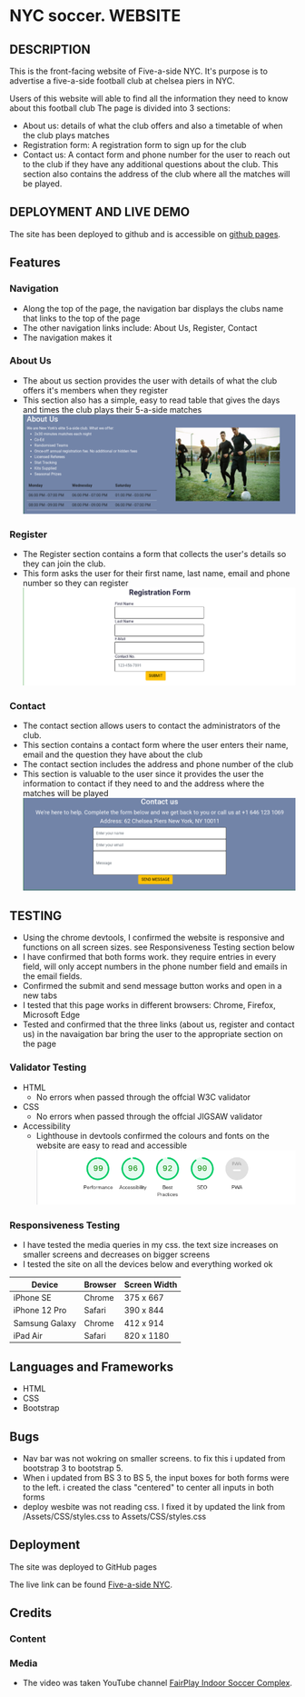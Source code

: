 # NYC soccer. WEBSITE

## DESCRIPTION

This is the front-facing website of Five-a-side NYC. It's purpose is to advertise a five-a-side football club at chelsea piers in NYC.

Users of this website will able to find all the information they need to know about this football club
The page is divided into 3 sections:

-   About us: details of what the club offers and also a timetable of when the club plays matches
-   Registration form: A registration form to sign up for the club
-   Contact us: A contact form and phone number for the user to reach out to the club if they have any additional      questions about the club. This section also contains the address of the club where all the matches will be played.


## DEPLOYMENT AND LIVE DEMO

The site has been deployed to github and is accessible on [github pages]( https://jcurran1289.github.io/PP1-FiveASideNYC/).

## Features

### Navigation

-  Along the top of the page, the navigation bar displays the clubs name that links to the top of the page 
-  The other navigation links include: About Us, Register, Contact
-  The navigation makes it

### About Us
- The about us section provides the user with details of what the club offers it's members when they register
- This section also has a simple, easy to read table that gives the days and times the club plays their 5-a-side matches
![about-us screenshot](/Assets/images/about-us.PNG)

### Register
- The Register section contains a form that collects the user's details so they can join the club.
- This form asks the user for their first name, last name, email and phone number so they can register
![register screenshot](/Assets/images/register.png)

### Contact
- The contact section allows users to contact the administrators of the club. 
- This section contains a contact form where the user enters their name, email and the question they have about the club
- The contact section includes the address and phone number of the club
- This section is valuable to the user since it provides the user the information to contact if they need to and the address where the matches will be played
![contact screenshot](/Assets/images/contact.png)

## TESTING

- Using the chrome devtools, I confirmed the website is responsive and functions on all screen sizes. see Responsiveness Testing section below
- I have confirmed that both forms work. they require entries in every field, will only accept numbers in the phone number field and emails in the email fields.
- Confirmed the submit and send message button works and open in a new tabs 
- I tested that this page works in different browsers: Chrome, Firefox, Microsoft Edge 
- Tested and confirmed that the three links (about us, register and contact us) in the navaigation bar bring the user to the appropriate section on the page 

### Validator Testing

- HTML
    - No errors when passed through the offcial W3C validator
- CSS
    - No errors when passed through the offcial JIGSAW validator
- Accessibility
    - Lighthouse in devtools confirmed the colours and fonts on the website are easy to read and accessible
![contact screenshot](/Assets/images/performance.png)

### Responsiveness Testing
- I have tested the media queries in my css. the text size increases on smaller screens and decreases on bigger screens
- I tested the site on all the devices below and everything worked ok

| Device         | Browser | Screen Width |
|----------------|---------|--------------|
| iPhone SE      | Chrome  | 375 x 667    |
| iPhone 12 Pro  | Safari  | 390 x 844    |
| Samsung Galaxy | Chrome  | 412 x 914    |
| iPad Air       | Safari  | 820 x 1180   |


## Languages and Frameworks

-   HTML
-   CSS
-   Bootstrap

## Bugs
 - Nav bar was not wokring on smaller screens. to fix this i updated from bootstrap 3 to bootstrap 5.
 - When i updated from BS 3 to BS 5, the input boxes for both forms were to the left. i created the class "centered" to center all inputs in both forms
 - deploy wesbite was not reading css. I fixed it by updated the link from /Assets/CSS/styles.css to Assets/CSS/styles.css


## Deployment
The site was deployed to GitHub pages

The live link can be found [Five-a-side NYC]( https://jcurran1289.github.io/PP1-FiveASideNYC/).

## Credits
### Content
### Media
- The video was taken YouTube channel  [FairPlay Indoor Soccer Complex](https://www.youtube.com/channel/UCnKTEhr_UrLvtZlE-_wPkTw).